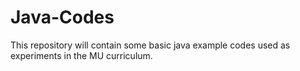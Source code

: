 # Java-Codes
This repository will contain some basic java example codes used as experiments in the MU curriculum.
